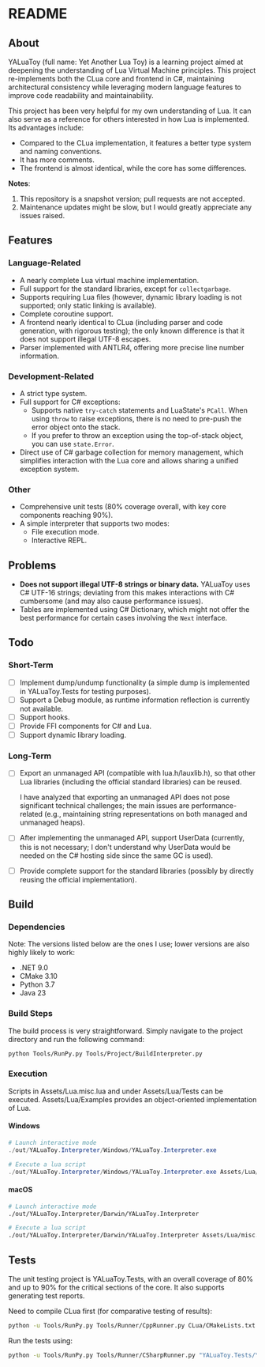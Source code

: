 # README

## About

YALuaToy (full name: Yet Another Lua Toy) is a learning project aimed at deepening the understanding of Lua Virtual Machine principles. This project re-implements both the CLua core and frontend in C#, maintaining architectural consistency while leveraging modern language features to improve code readability and maintainability.

This project has been very helpful for my own understanding of Lua. It can also serve as a reference for others interested in how Lua is implemented. Its advantages include:
- Compared to the CLua implementation, it features a better type system and naming conventions.
- It has more comments.
- The frontend is almost identical, while the core has some differences.

**Notes**:
1. This repository is a snapshot version; pull requests are not accepted.
1. Maintenance updates might be slow, but I would greatly appreciate any issues raised.

## Features

### Language-Related
- A nearly complete Lua virtual machine implementation.
- Full support for the standard libraries, except for `collectgarbage`.
- Supports requiring Lua files (however, dynamic library loading is not supported; only static linking is available).
- Complete coroutine support.
- A frontend nearly identical to CLua (including parser and code generation, with rigorous testing); the only known difference is that it does not support illegal UTF-8 escapes.
- Parser implemented with ANTLR4, offering more precise line number information.

### Development-Related
- A strict type system.
- Full support for C# exceptions:
  - Supports native `try-catch` statements and LuaState's `PCall`. When using `throw` to raise exceptions, there is no need to pre-push the error object onto the stack.
  - If you prefer to throw an exception using the top-of-stack object, you can use `state.Error`.
- Direct use of C# garbage collection for memory management, which simplifies interaction with the Lua core and allows sharing a unified exception system.

### Other
- Comprehensive unit tests (80% coverage overall, with key core components reaching 90%).
- A simple interpreter that supports two modes:
  - File execution mode.
  - Interactive REPL.

## Problems
- **Does not support illegal UTF-8 strings or binary data.** YALuaToy uses C# UTF-16 strings; deviating from this makes interactions with C# cumbersome (and may also cause performance issues).
- Tables are implemented using C# Dictionary, which might not offer the best performance for certain cases involving the `Next` interface.

## Todo

### Short-Term
- [ ] Implement dump/undump functionality (a simple dump is implemented in YALuaToy.Tests for testing purposes).
- [ ] Support a Debug module, as runtime information reflection is currently not available.
- [ ] Support hooks.
- [ ] Provide FFI components for C# and Lua.
- [ ] Support dynamic library loading.

### Long-Term
- [ ] Export an unmanaged API (compatible with lua.h/lauxlib.h), so that other Lua libraries (including the official standard libraries) can be reused.

  I have analyzed that exporting an unmanaged API does not pose significant technical challenges; the main issues are performance-related (e.g., maintaining string representations on both managed and unmanaged heaps).

- [ ] After implementing the unmanaged API, support UserData (currently, this is not necessary; I don't understand why UserData would be needed on the C# hosting side since the same GC is used).
- [ ] Provide complete support for the standard libraries (possibly by directly reusing the official implementation).

## Build

### Dependencies
Note: The versions listed below are the ones I use; lower versions are also highly likely to work:
- .NET 9.0
- CMake 3.10
- Python 3.7
- Java 23

### Build Steps
The build process is very straightforward. Simply navigate to the project directory and run the following command:
```bash
python Tools/RunPy.py Tools/Project/BuildInterpreter.py
```

### Execution

Scripts in Assets/Lua.misc.lua and under Assets/Lua/Tests can be executed. Assets/Lua/Examples provides an object-oriented implementation of Lua.

#### Windows
```powershell
# Launch interactive mode
./out/YALuaToy.Interpreter/Windows/YALuaToy.Interpreter.exe

# Execute a lua script
./out/YALuaToy.Interpreter/Windows/YALuaToy.Interpreter.exe Assets/Lua/misc.lua
```

#### macOS
```bash
# Launch interactive mode
./out/YALuaToy.Interpreter/Darwin/YALuaToy.Interpreter

# Execute a lua script
./out/YALuaToy.Interpreter/Darwin/YALuaToy.Interpreter Assets/Lua/misc.lua
```

## Tests

The unit testing project is YALuaToy.Tests, with an overall coverage of 80% and up to 90% for the critical sections of the core. It also supports generating test reports.

Need to compile CLua first (for comparative testing of results):
```bash
python -u Tools/RunPy.py Tools/Runner/CppRunner.py CLua/CMakeLists.txt
```

Run the tests using:
```bash
python -u Tools/RunPy.py Tools/Runner/CSharpRunner.py "YALuaToy.Tests/YALuaToy.Tests.csproj"
```
